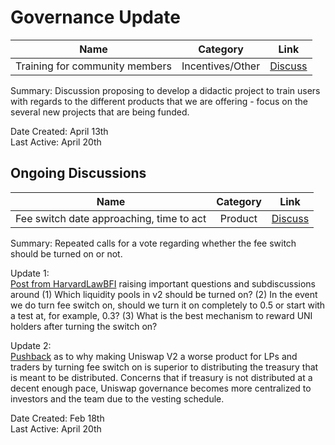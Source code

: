 # Governance Update

| Name          | Category      | Link   |
| ------------- |:-------------:| :-----:|
| Training for community members | Incentives/Other | [Discuss](https://gov.uniswap.org/t/training-for-community-members/11463) |

Summary:
Discussion proposing to develop a didactic project to train users with regards to the different products that we are offering - focus on the several new projects that are being funded.

Date Created: April 13th\
Last Active: April 20th

## Ongoing Discussions

| Name          | Category      | Link   |
| ------------- |:-------------:| :-----:|
| Fee switch date approaching, time to act | Product | [Discuss](https://gov.uniswap.org/t/fee-switch-date-approaching-time-to-act/10418) |

Summary:
Repeated calls for a vote regarding whether the fee switch should be turned on or not.

Update 1:\
[Post from HarvardLawBFI](https://gov.uniswap.org/t/fee-switch-date-approaching-time-to-act/10418/50) raising important questions and subdiscussions around (1) Which liquidity pools in v2 should be turned on?
(2) In the event we do turn fee switch on, should we turn it on completely to 0.5 or start with a test at, for example, 0.3? (3) What is the best mechanism to reward UNI holders after turning the switch on?

Update 2:\
[Pushback](https://gov.uniswap.org/t/fee-switch-date-approaching-time-to-act/10418/53) as to why making Uniswap V2 a worse product for LPs and traders by turning fee switch on is superior to distributing the treasury that is meant to be distributed. Concerns that if treasury is not distributed at a decent enough pace, Uniswap governance becomes more centralized to investors and the team due to the vesting schedule.

Date Created: Feb 18th\
Last Active: April 20th

